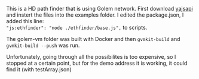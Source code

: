 This is a HD path finder that is using Golem network.
First download [yajsapi](https://github.com/golemfactory/yajsapi) and instert the files into the examples folder.
I edited the package.json, I added this line:  
`"js:ethfinder": "node ./ethfinder/base.js",` to scripts.

The golem-vm folder was built with Docker and then `gvmkit-build` and `gvmkit-build --push` was run.

Unfortunately, going through all the possibilites is too expensive, so I stopped at a certain point, but for the demo address it is working, it could find it (with testArray.json)

